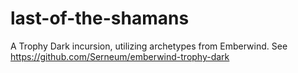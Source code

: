 # last-of-the-shamans
A Trophy Dark incursion, utilizing archetypes from Emberwind. See https://github.com/Serneum/emberwind-trophy-dark
